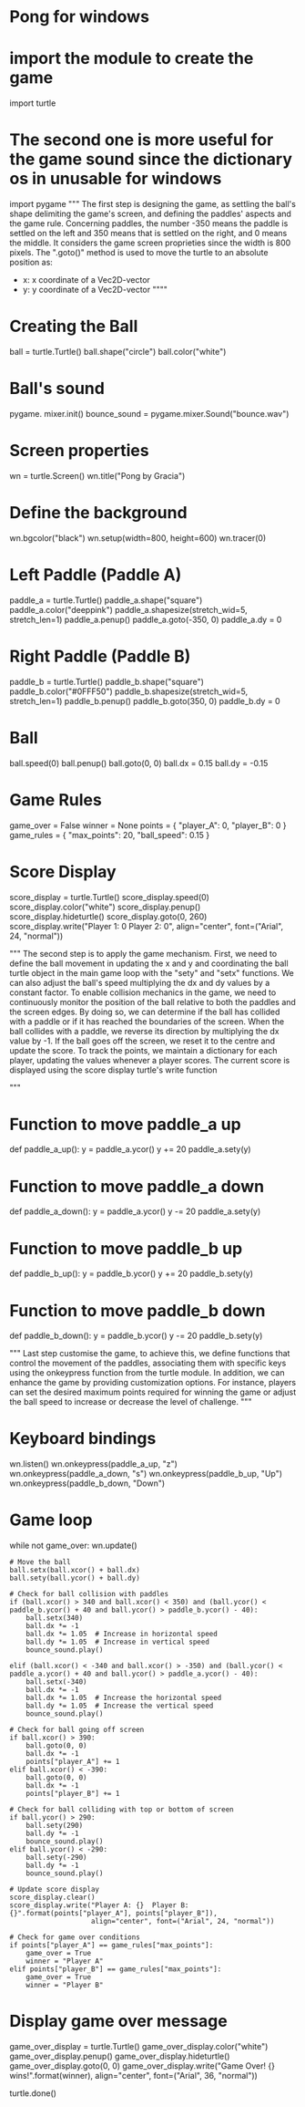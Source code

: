 # Pong for windows

# import the module to create the game
import turtle

# The second one is more useful for the game sound since the dictionary os in unusable for windows
import pygame
"""
The first step is designing the game, as settling the ball's shape delimiting the game's screen, and defining the paddles' aspects and the game rule. 
Concerning paddles, the number -350 means the paddle is settled on the left and 350 means that is settled on the right, and 0 means the middle.
It considers the game screen proprieties since the width is 800 pixels. The ".goto()" method is used to move the turtle to an absolute position as:
- x: x coordinate of a Vec2D-vector 
- y: y coordinate of a Vec2D-vector
""""
# Creating the Ball
ball = turtle.Turtle()
ball.shape("circle")
ball.color("white")
# Ball's sound
pygame. mixer.init()
bounce_sound = pygame.mixer.Sound("bounce.wav")

# Screen properties
wn = turtle.Screen()
wn.title("Pong by Gracia")
# Define the background
wn.bgcolor("black")
wn.setup(width=800, height=600)
wn.tracer(0)

# Left Paddle (Paddle A)
paddle_a = turtle.Turtle()
paddle_a.shape("square")
paddle_a.color("deeppink")
paddle_a.shapesize(stretch_wid=5, stretch_len=1)
paddle_a.penup()
paddle_a.goto(-350, 0)
paddle_a.dy = 0

# Right Paddle (Paddle B)
paddle_b = turtle.Turtle()
paddle_b.shape("square")
paddle_b.color("#0FFF50")
paddle_b.shapesize(stretch_wid=5, stretch_len=1)
paddle_b.penup()
paddle_b.goto(350, 0)
paddle_b.dy = 0

# Ball
ball.speed(0)
ball.penup()
ball.goto(0, 0)
ball.dx = 0.15
ball.dy = -0.15

# Game Rules
game_over = False
winner = None
points = {
    "player_A": 0,
    "player_B": 0
}
game_rules = {
    "max_points": 20,
    "ball_speed": 0.15
}

# Score Display
score_display = turtle.Turtle()
score_display.speed(0)
score_display.color("white")
score_display.penup()
score_display.hideturtle()
score_display.goto(0, 260)
score_display.write("Player 1: 0 Player 2: 0", align="center", font=("Arial", 24, "normal"))

"""
The second step is to apply the game mechanism. First, we need to define the ball movement in updating the x and y
and coordinating the ball turtle object in the main game loop with the "sety" and "setx" functions. We can also adjust the ball's speed
multiplying the dx and dy values by a constant factor. To enable collision mechanics in the game, 
we need to continuously monitor the position of the ball relative to both the paddles and the screen edges. 
By doing so, we can determine if the ball has collided with a paddle or if it has reached the boundaries of the screen.
When the ball collides with a paddle, we reverse its direction by multiplying the dx value by -1. If the ball goes off the screen, we reset it to the centre and update the score.
To track the points, we maintain a dictionary for each player, updating the values whenever a player scores. 
The current score is displayed using the score display turtle's write function

"""
# Function to move paddle_a up
def paddle_a_up():
    y = paddle_a.ycor()
    y += 20
    paddle_a.sety(y)

# Function to move paddle_a down
def paddle_a_down():
    y = paddle_a.ycor()
    y -= 20
    paddle_a.sety(y)

# Function to move paddle_b up
def paddle_b_up():
    y = paddle_b.ycor()
    y += 20
    paddle_b.sety(y)

# Function to move paddle_b down
def paddle_b_down():
    y = paddle_b.ycor()
    y -= 20
    paddle_b.sety(y)
    
"""
Last step customise the game, to achieve this, we define functions that control the movement of the paddles,
associating them with specific keys using the onkeypress function from the turtle module.
In addition, we can enhance the game by providing customization options. 
For instance, players can set the desired maximum points required for winning the game or 
adjust the ball speed to increase or decrease the level of challenge.
"""
# Keyboard bindings
wn.listen()
wn.onkeypress(paddle_a_up, "z")
wn.onkeypress(paddle_a_down, "s")
wn.onkeypress(paddle_b_up, "Up")
wn.onkeypress(paddle_b_down, "Down")

# Game loop
while not game_over:
    wn.update()

    # Move the ball
    ball.setx(ball.xcor() + ball.dx)
    ball.sety(ball.ycor() + ball.dy)

    # Check for ball collision with paddles
    if (ball.xcor() > 340 and ball.xcor() < 350) and (ball.ycor() < paddle_b.ycor() + 40 and ball.ycor() > paddle_b.ycor() - 40):
        ball.setx(340)
        ball.dx *= -1
        ball.dx *= 1.05  # Increase in horizontal speed
        ball.dy *= 1.05  # Increase in vertical speed
        bounce_sound.play()

    elif (ball.xcor() < -340 and ball.xcor() > -350) and (ball.ycor() < paddle_a.ycor() + 40 and ball.ycor() > paddle_a.ycor() - 40):
        ball.setx(-340)
        ball.dx *= -1
        ball.dx *= 1.05  # Increase the horizontal speed
        ball.dy *= 1.05  # Increase the vertical speed
        bounce_sound.play()

    # Check for ball going off screen
    if ball.xcor() > 390:
        ball.goto(0, 0)
        ball.dx *= -1
        points["player_A"] += 1
    elif ball.xcor() < -390:
        ball.goto(0, 0)
        ball.dx *= -1
        points["player_B"] += 1

    # Check for ball colliding with top or bottom of screen
    if ball.ycor() > 290:
        ball.sety(290)
        ball.dy *= -1
        bounce_sound.play()
    elif ball.ycor() < -290:
        ball.sety(-290)
        ball.dy *= -1
        bounce_sound.play()

    # Update score display
    score_display.clear()
    score_display.write("Player A: {}  Player B: {}".format(points["player_A"], points["player_B"]),
                        align="center", font=("Arial", 24, "normal"))

    # Check for game over conditions
    if points["player_A"] == game_rules["max_points"]:
        game_over = True
        winner = "Player A"
    elif points["player_B"] == game_rules["max_points"]:
        game_over = True
        winner = "Player B"

# Display game over message
game_over_display = turtle.Turtle()
game_over_display.color("white")
game_over_display.penup()
game_over_display.hideturtle()
game_over_display.goto(0, 0)
game_over_display.write("Game Over! {} wins!".format(winner), align="center", font=("Arial", 36, "normal"))

turtle.done()
